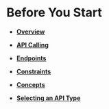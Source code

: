 # Before You Start<a name="EN-US_TOPIC_0172486216"></a>

-   **[Overview](overview.md)**  

-   **[API Calling](api-calling.md)**  

-   **[Endpoints](endpoints.md)**  

-   **[Constraints](constraints.md)**  

-   **[Concepts](concepts.md)**  

-   **[Selecting an API Type](selecting-an-api-type.md)**  


